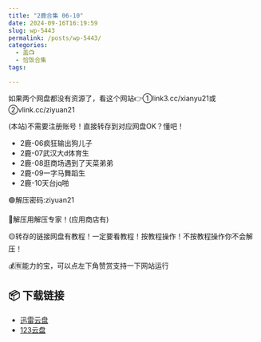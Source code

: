 ```yaml
---
title: "2鹿合集 06-10"
date: 2024-09-16T16:19:59
slug: wp-5443
permalink: /posts/wp-5443/
categories:
  - 盖📺
  - 恰饭合集
tags:

---
```


如果两个网盘都没有资源了，看这个网站👉①link3.cc/xianyu21或②vlink.cc/ziyuan21

(本站)不需要注册账号！直接转存到对应网盘OK？懂吧！

*   2鹿-06疯狂输出狗儿子
*   2鹿-07武汉大d体育生
*   2鹿-08逛商场遇到了天菜弟弟
*   2鹿-09一字马舞蹈生
*   2鹿-10天台jq啪

🟢解压密码:ziyuan21

🔵解压用解压专家！(应用商店有)

🟡转存的链接网盘有教程！一定要看教程！按教程操作！不按教程操作你不会解压！

💰🈶能力的宝，可以点左下角赞赏支持一下网站运行

## 📦 下载链接
- [迅雷云盘](https://blziyuan21.com/pay-download/5443?key=32fc5a7ade&down_id=0)
- [123云盘](https://blziyuan21.com/pay-download/5443?key=32fc5a7ade&down_id=1)

